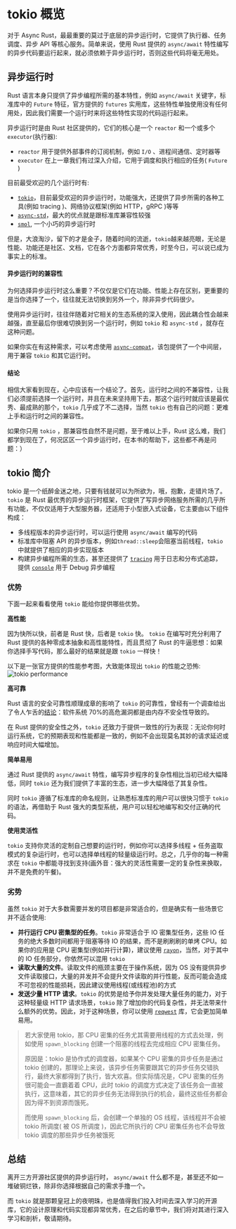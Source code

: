 # tokio 概览

对于 Async Rust，最最重要的莫过于底层的异步运行时，它提供了执行器、任务调度、异步 API 等核心服务。简单来说，使用 Rust 提供的 `async/await` 特性编写的异步代码要运行起来，就必须依赖于异步运行时，否则这些代码将毫无用处。

## 异步运行时

Rust 语言本身只提供了异步编程所需的基本特性，例如 `async/await` 关键字，标准库中的 `Future` 特征，官方提供的 `futures` 实用库，这些特性单独使用没有任何用处，因此我们需要一个运行时来将这些特性实现的代码运行起来。

异步运行时是由 Rust 社区提供的，它们的核心是一个 `reactor` 和一个或多个 `executor`(执行器):

- `reactor` 用于提供外部事件的订阅机制，例如 `I/O` 、进程间通信、定时器等
- `executor` 在上一章我们有过深入介绍，它用于调度和执行相应的任务( `Future` )

目前最受欢迎的几个运行时有:

- [`tokio`](https://github.com/tokio-rs/tokio)，目前最受欢迎的异步运行时，功能强大，还提供了异步所需的各种工具(例如 tracing )、网络协议框架(例如 HTTP，gRPC )等等
- [`async-std`](https://github.com/async-rs/async-std)，最大的优点就是跟标准库兼容性较强
- [`smol`](https://github.com/smol-rs/smol), 一个小巧的异步运行时

但是，大浪淘沙，留下的才是金子，随着时间的流逝，`tokio`越来越亮眼，无论是性能、功能还是社区、文档，它在各个方面都异常优秀，时至今日，可以说已成为事实上的标准。

#### 异步运行时的兼容性

为何选择异步运行时这么重要？不仅仅是它们在功能、性能上存在区别，更重要的是当你选择了一个，往往就无法切换到另外一个，除非异步代码很少。

使用异步运行时，往往伴随着对它相关的生态系统的深入使用，因此耦合性会越来越强，直至最后你很难切换到另一个运行时，例如 `tokio` 和 `async-std` ，就存在这种问题。

如果你实在有这种需求，可以考虑使用 [`async-compat`](https://github.com/smol-rs/async-compat)，该包提供了一个中间层，用于兼容 `tokio` 和其它运行时。

#### 结论

相信大家看到现在，心中应该有一个结论了。首先，运行时之间的不兼容性，让我们必须提前选择一个运行时，并且在未来坚持用下去，那这个运行时就应该是最优秀、最成熟的那个，`tokio` 几乎成了不二选择，当然 `tokio` 也有自己的问题：更难上手和运行时之间的兼容性。

如果你只用 `tokio` ，那兼容性自然不是问题，至于难以上手，Rust 这么难，我们都学到现在了，何况区区一个异步运行时，在本书的帮助下，这些都不再是问题：）

## tokio 简介

tokio 是一个纸醉金迷之地，只要有钱就可以为所欲为，哦，抱歉，走错片场了。`tokio` 是 Rust 最优秀的异步运行时框架，它提供了写异步网络服务所需的几乎所有功能，不仅仅适用于大型服务器，还适用于小型嵌入式设备，它主要由以下组件构成：

- 多线程版本的异步运行时，可以运行使用 `async/await` 编写的代码
- 标准库中阻塞 API 的异步版本，例如`thread::sleep`会阻塞当前线程，`tokio`中就提供了相应的异步实现版本
- 构建异步编程所需的生态，甚至还提供了 [`tracing`](https://github.com/tokio-rs/tracing) 用于日志和分布式追踪， 提供 [`console`](https://github.com/tokio-rs/console) 用于 Debug 异步编程

### 优势

下面一起来看看使用 `tokio` 能给你提供哪些优势。

**高性能**

因为快所以快，前者是 Rust 快，后者是 `tokio` 快。 `tokio` 在编写时充分利用了 Rust 提供的各种零成本抽象和高性能特性，而且贯彻了 Rust 的牛逼思想：如果你选择手写代码，那么最好的结果就是跟 `tokio` 一样快！

以下是一张官方提供的性能参考图，大致能体现出 `tokio` 的性能之恐怖:
<img alt="tokio performance" src="https://pica.zhimg.com/80/v2-5f5ca10550ec936427c2919191331ae8_1440w.png" class="center"  />

**高可靠**

Rust 语言的安全可靠性顺理成章的影响了 `tokio` 的可靠性，曾经有一个调查给出了令人乍舌的[结论](https://www.zdnet.com/article/microsoft-70-percent-of-all-security-bugs-are-memory-safety-issues/)：软件系统 70%的高危漏洞都是由内存不安全性导致的。

在 Rust 提供的安全性之外，`tokio` 还致力于提供一致性的行为表现：无论你何时运行系统，它的预期表现和性能都是一致的，例如不会出现莫名其妙的请求延迟或响应时间大幅增加。

**简单易用**

通过 Rust 提供的 `async/await` 特性，编写异步程序的复杂性相比当初已经大幅降低，同时 `tokio` 还为我们提供了丰富的生态，进一步大幅降低了其复杂性。

同时 `tokio` 遵循了标准库的命名规则，让熟悉标准库的用户可以很快习惯于 `tokio` 的语法，再借助于 Rust 强大的类型系统，用户可以轻松地编写和交付正确的代码。

**使用灵活性**

`tokio` 支持你灵活的定制自己想要的运行时，例如你可以选择多线程 + 任务盗取模式的复杂运行时，也可以选择单线程的轻量级运行时。总之，几乎你的每一种需求在 `tokio` 中都能寻找到支持(画外音：强大的灵活性需要一定的复杂性来换取，并不是免费的午餐)。

### 劣势

虽然 `tokio` 对于大多数需要并发的项目都是非常适合的，但是确实有一些场景它并不适合使用:

- **并行运行 CPU 密集型的任务**。`tokio` 非常适合于 IO 密集型任务，这些 IO 任务的绝大多数时间都用于阻塞等待 IO 的结果，而不是刷刷刷的单烤 CPU。如果你的应用是 CPU 密集型(例如并行计算)，建议使用 [`rayon`](https://github.com/rayon-rs/rayon)，当然，对于其中的 IO 任务部分，你依然可以混用 `tokio`
- **读取大量的文件**。读取文件的瓶颈主要在于操作系统，因为 OS 没有提供异步文件读取接口，大量的并发并不会提升文件读取的并行性能，反而可能会造成不可忽视的性能损耗，因此建议使用线程(或线程池)的方式
- **发送少量 HTTP 请求**。`tokio` 的优势是给予你并发处理大量任务的能力，对于这种轻量级 HTTP 请求场景，`tokio` 除了增加你的代码复杂性，并无法带来什么额外的优势。因此，对于这种场景，你可以使用 [`reqwest`](https://github.com/seanmonstar/reqwest) 库，它会更加简单易用。


> 若大家使用 tokio，那 CPU 密集的任务尤其需要用线程的方式去处理，例如使用 `spawn_blocking` 创建一个阻塞的线程去完成相应 CPU 密集任务。
>
> 原因是：tokio 是协作式的调度器，如果某个 CPU 密集的异步任务是通过 tokio 创建的，那理论上来说，该异步任务需要跟其它的异步任务交错执行，最终大家都得到了执行，皆大欢喜。但实际情况是，CPU 密集的任务很可能会一直霸着着 CPU，此时 tokio 的调度方式决定了该任务会一直被执行，这意味着，其它的异步任务无法得到执行的机会，最终这些任务都会因为得不到资源而饿死。
>
> 而使用 `spawn_blocking` 后，会创建一个单独的 OS 线程，该线程并不会被 tokio 所调度( 被 OS 所调度 )，因此它所执行的 CPU 密集任务也不会导致 tokio 调度的那些异步任务被饿死


## 总结

离开三方开源社区提供的异步运行时， `async/await` 什么都不是，甚至还不如一堆破铜烂铁，除非你选择根据自己的需求手撸一个。

而 `tokio` 就是那颗皇冠上的夜明珠，也是值得我们投入时间去深入学习的开源库，它的设计原理和代码实现都异常优秀，在之后的章节中，我们将对其进行深入学习和剖析，敬请期待。

